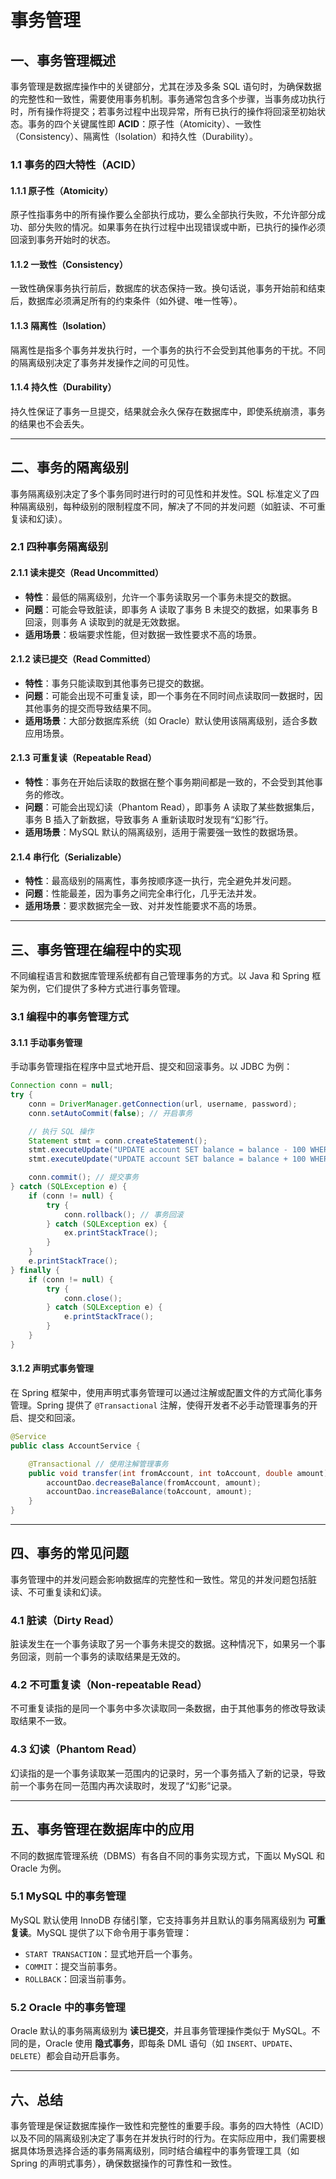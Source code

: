 # 事务管理

## 一、事务管理概述

事务管理是数据库操作中的关键部分，尤其在涉及多条 SQL 语句时，为确保数据的完整性和一致性，需要使用事务机制。事务通常包含多个步骤，当事务成功执行时，所有操作将提交；若事务过程中出现异常，所有已执行的操作将回滚至初始状态。事务的四个关键属性即 **ACID**：原子性（Atomicity）、一致性（Consistency）、隔离性（Isolation）和持久性（Durability）。

### 1.1 事务的四大特性（ACID）

#### 1.1.1 原子性（Atomicity）

原子性指事务中的所有操作要么全部执行成功，要么全部执行失败，不允许部分成功、部分失败的情况。如果事务在执行过程中出现错误或中断，已执行的操作必须回滚到事务开始时的状态。

#### 1.1.2 一致性（Consistency）

一致性确保事务执行前后，数据库的状态保持一致。换句话说，事务开始前和结束后，数据库必须满足所有的约束条件（如外键、唯一性等）。

#### 1.1.3 隔离性（Isolation）

隔离性是指多个事务并发执行时，一个事务的执行不会受到其他事务的干扰。不同的隔离级别决定了事务并发操作之间的可见性。

#### 1.1.4 持久性（Durability）

持久性保证了事务一旦提交，结果就会永久保存在数据库中，即使系统崩溃，事务的结果也不会丢失。

---

## 二、事务的隔离级别

事务隔离级别决定了多个事务同时进行时的可见性和并发性。SQL 标准定义了四种隔离级别，每种级别的限制程度不同，解决了不同的并发问题（如脏读、不可重复读和幻读）。

### 2.1 四种事务隔离级别

#### 2.1.1 读未提交（Read Uncommitted）

- **特性**：最低的隔离级别，允许一个事务读取另一个事务未提交的数据。
- **问题**：可能会导致脏读，即事务 A 读取了事务 B 未提交的数据，如果事务 B 回滚，则事务 A 读取到的就是无效数据。
- **适用场景**：极端要求性能，但对数据一致性要求不高的场景。

#### 2.1.2 读已提交（Read Committed）

- **特性**：事务只能读取到其他事务已提交的数据。
- **问题**：可能会出现不可重复读，即一个事务在不同时间点读取同一数据时，因其他事务的提交而导致结果不同。
- **适用场景**：大部分数据库系统（如 Oracle）默认使用该隔离级别，适合多数应用场景。

#### 2.1.3 可重复读（Repeatable Read）

- **特性**：事务在开始后读取的数据在整个事务期间都是一致的，不会受到其他事务的修改。
- **问题**：可能会出现幻读（Phantom Read），即事务 A 读取了某些数据集后，事务 B 插入了新数据，导致事务 A 重新读取时发现有“幻影”行。
- **适用场景**：MySQL 默认的隔离级别，适用于需要强一致性的数据场景。

#### 2.1.4 串行化（Serializable）

- **特性**：最高级别的隔离性，事务按顺序逐一执行，完全避免并发问题。
- **问题**：性能最差，因为事务之间完全串行化，几乎无法并发。
- **适用场景**：要求数据完全一致、对并发性能要求不高的场景。

---

## 三、事务管理在编程中的实现

不同编程语言和数据库管理系统都有自己管理事务的方式。以 Java 和 Spring 框架为例，它们提供了多种方式进行事务管理。

### 3.1 编程中的事务管理方式

#### 3.1.1 手动事务管理

手动事务管理指在程序中显式地开启、提交和回滚事务。以 JDBC 为例：

```java
Connection conn = null;
try {
    conn = DriverManager.getConnection(url, username, password);
    conn.setAutoCommit(false); // 开启事务

    // 执行 SQL 操作
    Statement stmt = conn.createStatement();
    stmt.executeUpdate("UPDATE account SET balance = balance - 100 WHERE id = 1");
    stmt.executeUpdate("UPDATE account SET balance = balance + 100 WHERE id = 2");

    conn.commit(); // 提交事务
} catch (SQLException e) {
    if (conn != null) {
        try {
            conn.rollback(); // 事务回滚
        } catch (SQLException ex) {
            ex.printStackTrace();
        }
    }
    e.printStackTrace();
} finally {
    if (conn != null) {
        try {
            conn.close();
        } catch (SQLException e) {
            e.printStackTrace();
        }
    }
}
```

#### 3.1.2 声明式事务管理

在 Spring 框架中，使用声明式事务管理可以通过注解或配置文件的方式简化事务管理。Spring 提供了 `@Transactional` 注解，使得开发者不必手动管理事务的开启、提交和回滚。

```java
@Service
public class AccountService {

    @Transactional // 使用注解管理事务
    public void transfer(int fromAccount, int toAccount, double amount) {
        accountDao.decreaseBalance(fromAccount, amount);
        accountDao.increaseBalance(toAccount, amount);
    }
}
```

---

## 四、事务的常见问题

事务管理中的并发问题会影响数据库的完整性和一致性。常见的并发问题包括脏读、不可重复读和幻读。

### 4.1 脏读（Dirty Read）

脏读发生在一个事务读取了另一个事务未提交的数据。这种情况下，如果另一个事务回滚，则前一个事务的读取结果是无效的。

### 4.2 不可重复读（Non-repeatable Read）

不可重复读指的是同一个事务中多次读取同一条数据，由于其他事务的修改导致读取结果不一致。

### 4.3 幻读（Phantom Read）

幻读指的是一个事务读取某一范围内的记录时，另一个事务插入了新的记录，导致前一个事务在同一范围内再次读取时，发现了“幻影”记录。

---

## 五、事务管理在数据库中的应用

不同的数据库管理系统（DBMS）有各自不同的事务实现方式，下面以 MySQL 和 Oracle 为例。

### 5.1 MySQL 中的事务管理

MySQL 默认使用 InnoDB 存储引擎，它支持事务并且默认的事务隔离级别为 **可重复读**。MySQL 提供了以下命令用于事务管理：

- `START TRANSACTION`：显式地开启一个事务。
- `COMMIT`：提交当前事务。
- `ROLLBACK`：回滚当前事务。

### 5.2 Oracle 中的事务管理

Oracle 默认的事务隔离级别为 **读已提交**，并且事务管理操作类似于 MySQL。不同的是，Oracle 使用 **隐式事务**，即每条 DML 语句（如 `INSERT`、`UPDATE`、`DELETE`）都会自动开启事务。

---

## 六、总结

事务管理是保证数据库操作一致性和完整性的重要手段。事务的四大特性（ACID）以及不同的隔离级别决定了事务在并发执行时的行为。在实际应用中，我们需要根据具体场景选择合适的事务隔离级别，同时结合编程中的事务管理工具（如 Spring 的声明式事务），确保数据操作的可靠性和一致性。
